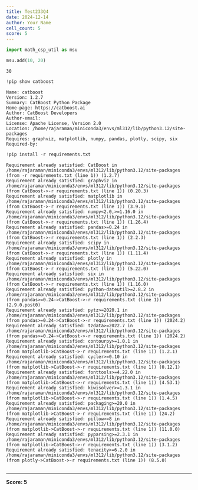 ```yaml
---
title: Test233Q4
date: 2024-12-14
author: Your Name
cell_count: 5
score: 5
---
```


```python
import math_csp_util as msu
```


```python
msu.add(10, 20)
```




    30




```python
!pip show catboost
```

    Name: catboost
    Version: 1.2.7
    Summary: CatBoost Python Package
    Home-page: https://catboost.ai
    Author: CatBoost Developers
    Author-email: 
    License: Apache License, Version 2.0
    Location: /home/rajaraman/miniconda3/envs/ml312/lib/python3.12/site-packages
    Requires: graphviz, matplotlib, numpy, pandas, plotly, scipy, six
    Required-by: 



```python
!pip install -r requirements.txt
```

    Requirement already satisfied: CatBoost in /home/rajaraman/miniconda3/envs/ml312/lib/python3.12/site-packages (from -r requirements.txt (line 1)) (1.2.7)
    Requirement already satisfied: graphviz in /home/rajaraman/miniconda3/envs/ml312/lib/python3.12/site-packages (from CatBoost->-r requirements.txt (line 1)) (0.20.3)
    Requirement already satisfied: matplotlib in /home/rajaraman/miniconda3/envs/ml312/lib/python3.12/site-packages (from CatBoost->-r requirements.txt (line 1)) (3.9.1)
    Requirement already satisfied: numpy<2.0,>=1.16.0 in /home/rajaraman/miniconda3/envs/ml312/lib/python3.12/site-packages (from CatBoost->-r requirements.txt (line 1)) (1.26.4)
    Requirement already satisfied: pandas>=0.24 in /home/rajaraman/miniconda3/envs/ml312/lib/python3.12/site-packages (from CatBoost->-r requirements.txt (line 1)) (2.2.3)
    Requirement already satisfied: scipy in /home/rajaraman/miniconda3/envs/ml312/lib/python3.12/site-packages (from CatBoost->-r requirements.txt (line 1)) (1.11.4)
    Requirement already satisfied: plotly in /home/rajaraman/miniconda3/envs/ml312/lib/python3.12/site-packages (from CatBoost->-r requirements.txt (line 1)) (5.22.0)
    Requirement already satisfied: six in /home/rajaraman/miniconda3/envs/ml312/lib/python3.12/site-packages (from CatBoost->-r requirements.txt (line 1)) (1.16.0)
    Requirement already satisfied: python-dateutil>=2.8.2 in /home/rajaraman/miniconda3/envs/ml312/lib/python3.12/site-packages (from pandas>=0.24->CatBoost->-r requirements.txt (line 1)) (2.9.0.post0)
    Requirement already satisfied: pytz>=2020.1 in /home/rajaraman/miniconda3/envs/ml312/lib/python3.12/site-packages (from pandas>=0.24->CatBoost->-r requirements.txt (line 1)) (2024.2)
    Requirement already satisfied: tzdata>=2022.7 in /home/rajaraman/miniconda3/envs/ml312/lib/python3.12/site-packages (from pandas>=0.24->CatBoost->-r requirements.txt (line 1)) (2024.2)
    Requirement already satisfied: contourpy>=1.0.1 in /home/rajaraman/miniconda3/envs/ml312/lib/python3.12/site-packages (from matplotlib->CatBoost->-r requirements.txt (line 1)) (1.2.1)
    Requirement already satisfied: cycler>=0.10 in /home/rajaraman/miniconda3/envs/ml312/lib/python3.12/site-packages (from matplotlib->CatBoost->-r requirements.txt (line 1)) (0.12.1)
    Requirement already satisfied: fonttools>=4.22.0 in /home/rajaraman/miniconda3/envs/ml312/lib/python3.12/site-packages (from matplotlib->CatBoost->-r requirements.txt (line 1)) (4.53.1)
    Requirement already satisfied: kiwisolver>=1.3.1 in /home/rajaraman/miniconda3/envs/ml312/lib/python3.12/site-packages (from matplotlib->CatBoost->-r requirements.txt (line 1)) (1.4.5)
    Requirement already satisfied: packaging>=20.0 in /home/rajaraman/miniconda3/envs/ml312/lib/python3.12/site-packages (from matplotlib->CatBoost->-r requirements.txt (line 1)) (24.2)
    Requirement already satisfied: pillow>=8 in /home/rajaraman/miniconda3/envs/ml312/lib/python3.12/site-packages (from matplotlib->CatBoost->-r requirements.txt (line 1)) (11.0.0)
    Requirement already satisfied: pyparsing>=2.3.1 in /home/rajaraman/miniconda3/envs/ml312/lib/python3.12/site-packages (from matplotlib->CatBoost->-r requirements.txt (line 1)) (3.1.2)
    Requirement already satisfied: tenacity>=6.2.0 in /home/rajaraman/miniconda3/envs/ml312/lib/python3.12/site-packages (from plotly->CatBoost->-r requirements.txt (line 1)) (8.5.0)



```python

```


---
**Score: 5**
